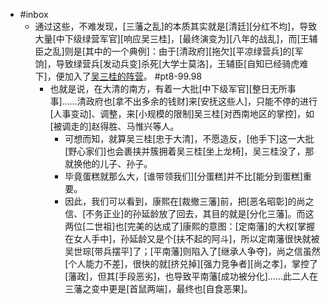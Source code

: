 - #inbox
    - 通过这些，不难发现，[三藩之乱]的本质其实就是[清廷][分红不均]，导致大量[中下级绿营军官][响应吴三桂]，[最终演变为][八年的战乱]，而[王辅臣之乱]则是[其中的一个典例]：由于[清政府][拖欠][平凉绿营兵]的[军饷]，导致绿营兵[发动兵变]杀死[大学士莫洛]，王辅臣[自知已经骑虎难下]，便加入了[吴三桂的阵营](https://www.zhihu.com/question/449723522/answer/1873401887)。 #pt8-99.98
        - 也就是说，在大清的南方，有着一大批[中下级军官][整日无所事事]……清政府也[拿不出多余的钱财]来[安抚这些人]，只能不停的进行[人事变动]、调整，来[小规模的限制]吴三桂[对西南地区的掌控]，如[被调走的]赵得胜、马惟兴等人。
            - 可想而知，就算吴三桂[忠于大清]，不愿造反，[他手下]这一大批[野心家们]也会裹挟并簇拥着吴三桂[坐上龙椅]，吴三桂没了，那就换他的儿子、孙子。
            - 毕竟蛋糕就那么大，[谁带领我们][分蛋糕]并不比[能分到蛋糕]重要。
            - 因此，我们可以看到，康熙在[裁撤三藩]前，把[恶名昭彰]的尚之信、[不务正业]的孙延龄放了回去，其目的就是[分化三藩]。而这两位[二世祖]也[完美的达成了]康熙的意图：[定南藩]的大权[掌握在女人手中]，孙延龄又是个[扶不起的阿斗]，所以定南藩很快就被吴世琮[带兵摆平]了；[平南藩]则陷入了[继承人争夺]，尚之信虽然[个人能力不差]，很快的就[挤兑掉][强力竞争者][尚之孝]，掌控了[藩政]，但其[手段恶劣]，也导致平南藩[成功被分化]……此二人在三藩之变中更是[首鼠两端]，最终也[自食恶果]。
